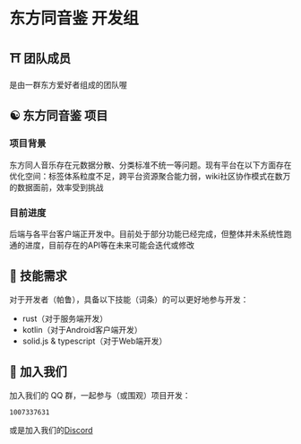 
# **东方同音鉴 开发组**

## ⛩️ 团队成员
是由一群东方爱好者组成的团队喔
## ☯️ **东方同音鉴** 项目
### 项目背景
东方同人音乐存在元数据分散、分类标准不统一等问题。现有平台在以下方面存在优化空间：标签体系粒度不足，跨平台资源聚合能力弱，wiki社区协作模式在数万的数据面前，效率受到挑战
### 目前进度
后端与各平台客户端正开发中。目前处于部分功能已经完成，但整体并未系统性跑通的进度，目前存在的API等在未来可能会迭代或修改

## 🔨 技能需求
对于开发者（帕鲁），具备以下技能（词条）的可以更好地参与开发：
- rust（对于服务端开发）
- kotlin（对于Android客户端开发）
- solid.js & typescript（对于Web端开发）
## 🍉 加入我们

加入我们的 QQ 群，一起参与（或围观）项目开发：
```
1007337631
```

或是加入我们的[Discord](https://discord.gg/z6YM6GuhmD)


